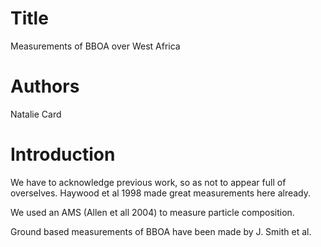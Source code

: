 # Title
Measurements of BBOA over West Africa

# Authors
Natalie Card

# Introduction
We have to acknowledge previous work, so as not to appear full of overselves.
Haywood et al 1998 made great measurements here already.

We used an AMS (Allen et all 2004) to measure particle composition.

Ground based measurements of BBOA have been made by J. Smith et al. 